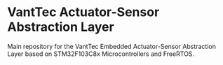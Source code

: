 # VantTec Actuator-Sensor Abstraction Layer
Main repository for the VantTec Embedded Actuator-Sensor Abstraction Layer based on STM32F103C8x Microcontrollers and FreeRTOS.
